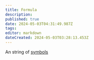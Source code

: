 ```yaml
---
title: Formula
description: 
published: true
date: 2024-05-03T04:31:49.987Z
tags: 
editor: markdown
dateCreated: 2024-05-03T03:28:13.453Z
---
```


An string of [symbols](/logic/symbol)
